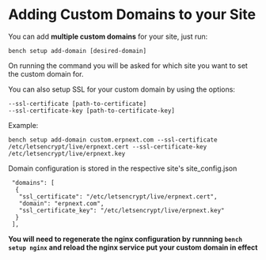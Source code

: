 <!-- add-breadcrumbs -->
# Adding Custom Domains to your Site

You can add **multiple custom domains** for your site, just run: 

	bench setup add-domain [desired-domain]

On running the command you will be asked for which site you want to set the custom domain for. 

You can also setup SSL for your custom domain by using the options: 

	--ssl-certificate [path-to-certificate]
	--ssl-certificate-key [path-to-certificate-key]

Example: 

	bench setup add-domain custom.erpnext.com --ssl-certificate /etc/letsencrypt/live/erpnext.cert --ssl-certificate-key /etc/letsencrypt/live/erpnext.key

Domain configuration is stored in the respective site's site_config.json

	 "domains": [
	  {
	   "ssl_certificate": "/etc/letsencrypt/live/erpnext.cert",
	   "domain": "erpnext.com",
	   "ssl_certificate_key": "/etc/letsencrypt/live/erpnext.key"
	  }
	 ],

**You will need to regenerate the nginx configuration by runnning `bench setup nginx` and reload the nginx service put your custom domain in effect**